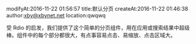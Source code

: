 modifyAt:2016-11-22 01:56:57
title:默认分页
createAt:2016-11-22 01:46:38
author:xby@xbynet.net
location:qwqwq

受 Rdio 的启发，我们提供了这个简单的分页组件，用在应用或搜索结果中超级棒。组件中的每个部分都很大，有点事容易点击、易缩放、点击区域大。